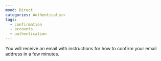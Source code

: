 ```yaml
---
mood: Direct
categories: Authentication
tags:
  - confirmation
  - accounts
  - authentication
---
```

You will receive an email with instructions for how to confirm your email address in a few minutes.